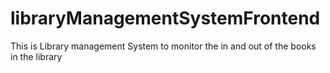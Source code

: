 # libraryManagementSystemFrontend
This is Library management System to monitor the in and out of the books in the library
